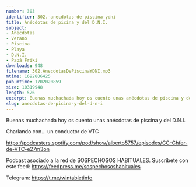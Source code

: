 ```yaml
---
number: 303
identifier: 302.-anecdotas-de-piscina-ydni
title: Anécdotas de picina y del D.N.I.
subject:
- Anécdotas
- Verano
- Piscina
- Playa
- D.N.I.
- Papá Friki
downloads: 948
filename: 302.AnecdotasDePiscinaYDNI.mp3
mtime: 1692806425
pub_mtime: 1702020859
size: 10319948
length: 526
excerpt: Buenas muchachada hoy os cuento unas anécdotas de piscina y del D.N.I.
slug: anecdotas-de-picina-y-del-d-n-i
---
```

Buenas muchachada hoy os cuento unas anécdotas de piscina y del D.N.I.

Charlando con... un conductor de VTC

https://podcasters.spotify.com/pod/show/alberto5757/episodes/CC-Chfer-de-VTC-e27m3on

Podcast asociado a la red de SOSPECHOSOS HABITUALES. Suscríbete con este feed: https://feedpress.me/sospechososhabituales

Telegram: https://t.me/wintabletinfo